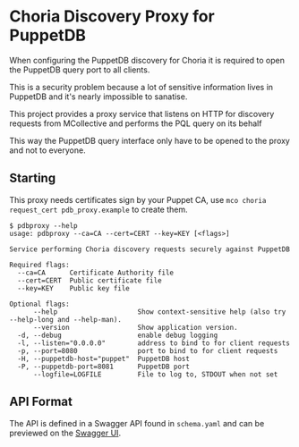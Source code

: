 # Choria Discovery Proxy for PuppetDB

When configuring the PuppetDB discovery for Choria it is required to open the PuppetDB query port to all clients.

This is a security problem because a lot of sensitive information lives in PuppetDB and it's nearly impossible to sanatise.

This project provides a proxy service that listens on HTTP for discovery requests from MCollective and performs the PQL query on its behalf

This way the PuppetDB query interface only have to be opened to the proxy and not to everyone.

## Starting

This proxy needs certificates sign by your Puppet CA, use `mco choria request_cert pdb_proxy.example` to create them.

```
$ pdbproxy --help
usage: pdbproxy --ca=CA --cert=CERT --key=KEY [<flags>]

Service performing Choria discovery requests securely against PuppetDB

Required flags:
  --ca=CA      Certificate Authority file
  --cert=CERT  Public certificate file
  --key=KEY    Public key file

Optional flags:
      --help                    Show context-sensitive help (also try --help-long and --help-man).
      --version                 Show application version.
  -d, --debug                   enable debug logging
  -l, --listen="0.0.0.0"        address to bind to for client requests
  -p, --port=8080               port to bind to for client requests
  -H, --puppetdb-host="puppet"  PuppetDB host
  -P, --puppetdb-port=8081      PuppetDB port
      --logfile=LOGFILE         File to log to, STDOUT when not set
```

## API Format

The API is defined in a Swagger API found in `schema.yaml` and can be previewed on the [Swagger UI](petstore.swagger.io/?url=https://raw.githubusercontent.com/choria-io/pdbproxy/master/schema.yaml).
